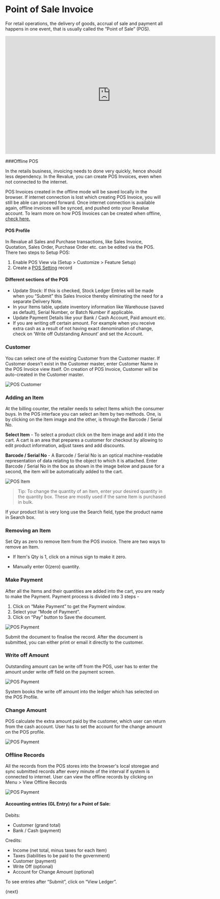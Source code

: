 # Point of Sale Invoice

For retail operations, the delivery of goods, accrual of sale and payment all happens in one event, that is usually called the “Point of Sale” (POS).

<iframe width="660" height="371" src="https://www.youtube.com/embed/4WkelWkbP_c" frameborder="0" allowfullscreen></iframe>

###Offline POS

In the retails business, invoicing needs to done very quickly, hence should less dependency. In the Revalue, you can create POS Invoices, even when not connected to the internet.

POS Invoices created in the offline mode will be saved locally in the browser. If internet connection is lost which creating POS Invoice, you will still be able can proceed forward. Once internet connection is available again, offline invoices will be synced, and pushed onto your Revalue account. To learn more on how POS Invoices can be created when offline, [check here.](http://revaluesoft.com)

#### POS Profile

In Revalue all Sales and Purchase transactions, like Sales Invoice, Quotation, Sales Order, Purchase Order etc. can be edited via the POS. There two steps to Setup POS:

1. Enable POS View via (Setup > Customize > Feature Setup)
2. Create a [POS Setting]({{docs_base_url}}/user/manual/en/setting-up/pos-setting.html) record

#### Different sections of the POS

  * Update Stock: If this is checked, Stock Ledger Entries will be made when you “Submit” this Sales Invoice thereby eliminating the need for a separate Delivery Note.
  * In your Items table, update inventory information like Warehouse (saved as default), Serial Number, or Batch Number if applicable.
  * Update Payment Details like your Bank / Cash Account, Paid amount etc.
  * If you are writing off certain amount. For example when you receive extra cash as a result of not having exact denomination of change, check on ‘Write off Outstanding Amount’ and set the Account.


### Customer

You can select one of the existing Customer from the Customer master. If Customer doesn't exist in the Customer master, enter Customer Name in the POS Invoice view itself. On creation of POS Invoice, Customer will be auto-created in the Customer master.

<img class="screenshot" alt="POS Customer" src="{{docs_base_url}}/assets/img/accounts/pos-customer.png">

### Adding an Item

At the billing counter, the retailer needs to select Items which the consumer buys. In the POS interface you can select an Item by two methods. One, is by clicking on the Item image and the other, is through the Barcode / Serial No.

**Select Item** \- To select a product click on the Item image and add it into the cart. A cart is an area that prepares a customer for checkout by allowing to edit product information, adjust taxes and add discounts.

**Barcode / Serial No** \- A Barcode / Serial No is an optical machine-readable representation of data relating to the object to which it is attached. Enter Barcode / Serial No in the box as shown in the image below and pause for a second, the item will be automatically added to the cart.

<img class="screenshot" alt="POS Item" src="{{docs_base_url}}/assets/img/accounts/pos-item.png">

> Tip: To change the quantity of an Item, enter your desired quantity in the
quantity box. These are mostly used if the same Item is purchased in bulk.

If your product list is very long use the Search field, type the product name
in Search box.

### Removing an Item

Set Qty as zero to remove Item from the POS invoice. There are two ways to remove an Item.

  * If Item's Qty is 1, click on a minus sign to make it zero.

  * Manually enter 0(zero) quantity.

### Make Payment

After all the Items and their quantities are added into the cart, you are
ready to make the Payment. Payment process is divided into 3 steps -

  1. Click on “Make Payment” to get the Payment window.
  2. Select your “Mode of Payment”.
  3. Click on “Pay” button to Save the document.

<img class="screenshot" alt="POS Payment" src="{{docs_base_url}}/assets/img/accounts/pos-payment.png">

Submit the document to finalise the record. After the document is submitted,
you can either print or email it directly to the customer.

### Write off Amount

Outstanding amount can be write off from the POS, user has to enter the amount under write off field on the payment screen.

<img class="screenshot" alt="POS Payment" src="{{docs_base_url}}/assets/img/accounts/write-off.png">

System books the write off amount into the ledger which has selected on the POS Profile.

### Change Amount

POS calculate the extra amount paid by the customer, which user can return from the cash account. User has to set the account for the change amount on the POS profile.

<img class="screenshot" alt="POS Payment" src="{{docs_base_url}}/assets/img/accounts/change-amount.png">

### Offline Records
All the records from the POS stores into the browser's local storegae and sync submitted records after every minute of the interval if system is connected to internet. User can view the offline records by clicking on Menu > View Offline Records

<img class="screenshot" alt="POS Payment" src="{{docs_base_url}}/assets/img/accounts/offline-records.png">

#### Accounting entries (GL Entry) for a Point of Sale:

Debits:

  * Customer (grand total)
  * Bank / Cash (payment)

Credits:

  * Income (net total, minus taxes for each Item)
  * Taxes (liabilities to be paid to the government)
  * Customer (payment)
  * Write Off (optional)
  * Account for Change Amount (optional)

To see entries after “Submit”, click on “View Ledger”.

{next}
